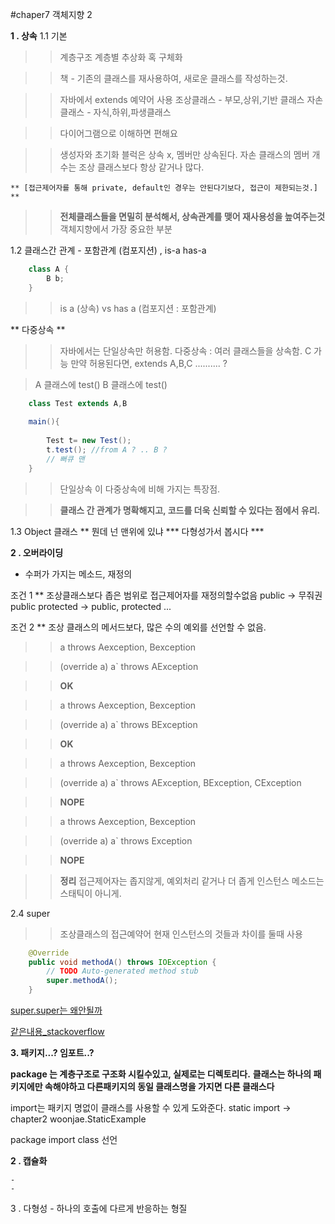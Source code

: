 #chaper7 객체지향 2


**1 . 상속**
1.1 기본
>> 계층구조
>> 계층별 추상화 혹 구체화
	
>> 책 - 기존의 클래스를 재사용하여, 새로운 클래스를 작성하는것.
	
>> 자바에서 extends 예약어 사용
>> 조상클래스 - 부모,상위,기반 클래스
>> 자손클래스 - 자식,하위,파생클래스
	
>> 다이어그램으로 이해하면 편해요
	
>> 생성자와 초기화 블럭은 상속 x, 멤버만 상속된다.
>> 자손 클래스의 멤버 개수는 조상 클래스보다 항상 같거나 많다.
	
	** [접근제어자를 통해 private, default인 경우는 안된다기보다, 접근이 제한되는것.] **
		
>> **전체클래스들을 면밀히 분석해서, 상속관계를 맺어  재사용성을 높여주는것**
>> 객체지향에서 가장 중요한 부분
	

 1.2 클래스간 관계 - 포함관계 (컴포지션) , is-a has-a

```java	
	class A {
		B b;
	}
```
	
>> is a (상속) vs has a (컴포지션 : 포함관계)
	
	
	
** 다중상속 **

>> 자바에서는 단일상속만 허용함.
>> 다중상속 : 여러 클래스들을 상속함. C 가능
>> 만약 허용된다면, extends A,B,C .......... ?
	
> A 클래스에 test()
> B 클래스에 test()
	
```java
	class Test extends A,B
		
	main(){
		
		Test t= new Test();
		t.test(); //from A ? .. B ? 
		// 뻐큐 맨	
	}
```

	
>> 단일상속 이 다중상속에 비해 가지는 특장점.

>> **클래스 간 관계가 명확해지고, 코드를 더욱 신뢰할 수 있다는 점에서 유리.**

1.3 Object 클래스 ** 뭔데 넌 맨위에 있냐
*** 다형성가서 봅시다 ***

**2 . 오버라이딩** 
- 수퍼가 가지는 메소드, 재정의

조건 1 ** 조상클래스보다 좁은 범위로 접근제어자를 재정의할수없음
public -> 무줘권 public
protected -> public, protected
...

조건 2 ** 조상 클래스의 메서드보다, 많은 수의 예외를 선언할 수 없음.

>> a throws Aexception, Bexception

>> (override a) a` throws AException

>> **OK**

>> a throws Aexception, Bexception

>> (override a) a` throws BException

>> **OK**

>> a throws Aexception, Bexception

>> (override a) a` throws AException, BException, CException
	
>> **NOPE**

>> a throws Aexception, Bexception

>> (override a) a` throws Exception
	
>> **NOPE**


>> **정리**
>> 접근제어자는 좁지않게, 예외처리 같거나 더 좁게
>> 인스턴스 메소드는 스태틱이 아니게.
	
2.4 super 
>> 조상클래스의 접근예약어
>> 현재 인스턴스의 것들과 차이를 둘때 사용

```java
	@Override
	public void methodA() throws IOException {
		// TODO Auto-generated method stub
		super.methodA();
	}
```

[super.super는 왜안될까](https://hashcode.co.kr/questions/503/%EC%9E%90%EB%B0%94%EC%97%90%EC%84%9C-%EC%99%9C-supersupermethod%EB%8A%94-%EC%95%88%EB%90%98%EB%8A%94%EA%B1%B0%EC%A3%A0 "super") 

[같은내용_stackoverflow](https://stackoverflow.com/questions/586363/why-is-super-super-method-not-allowed-in-java,"stackoverflow")


**3. 패키지...? 임포트..?**

**package 는 계층구조로 구조화 시킬수있고, 실제로는 디렉토리다.**
**클래스는 하나의 패키지에만 속해야하고 다른패키지의 동일 클래스명을 가지면 다른 클래스다**

import는 패키지 명없이 클래스를 사용할 수 있게 도와준다.
static import -> chapter2 woonjae.StaticExample


package
import
class 선언


 




	
**2 . 캡슐화**

	- 
	- 

3 . 다형성 - 하나의 호출에 다르게 반응하는 형질

	